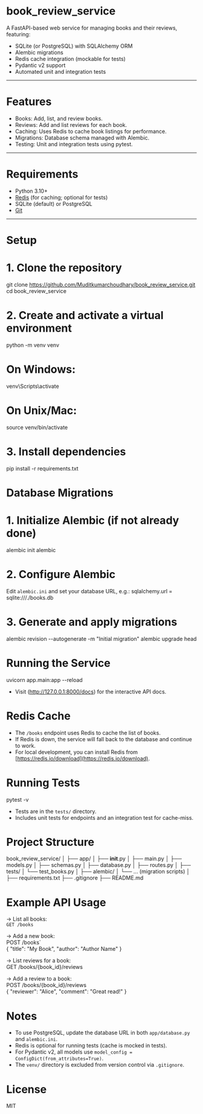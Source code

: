 # book_review_service
A FastAPI-based web service for managing books and their reviews, featuring:
- SQLite (or PostgreSQL) with SQLAlchemy ORM
- Alembic migrations
- Redis cache integration (mockable for tests)
- Pydantic v2 support
- Automated unit and integration tests

---

# Features

- Books: Add, list, and review books.
- Reviews: Add and list reviews for each book.
- Caching: Uses Redis to cache book listings for performance.
- Migrations: Database schema managed with Alembic.
- Testing: Unit and integration tests using pytest.

---

# Requirements

- Python 3.10+
- [Redis](https://redis.io/) (for caching; optional for tests)
- SQLite (default) or PostgreSQL
- [Git](https://git-scm.com/)

---

# Setup

# 1. Clone the repository

git clone https://github.com/Muditkumarchoudhary/book_review_service.git
cd book_review_service


# 2. Create and activate a virtual environment

python -m venv venv
# On Windows:
venv\Scripts\activate
# On Unix/Mac:
source venv/bin/activate

# 3. Install dependencies

pip install -r requirements.txt

# Database Migrations

# 1. Initialize Alembic (if not already done)

alembic init alembic


# 2. Configure Alembic

Edit `alembic.ini` and set your database URL, e.g.:
sqlalchemy.url = sqlite:///./books.db


# 3. Generate and apply migrations

alembic revision --autogenerate -m "Initial migration"
alembic upgrade head

# Running the Service

uvicorn app.main:app --reload

- Visit (http://127.0.0.1:8000/docs) for the interactive API docs.


# Redis Cache

- The `/books` endpoint uses Redis to cache the list of books.
- If Redis is down, the service will fall back to the database and continue to work.
- For local development, you can install Redis from [https://redis.io/download](https://redis.io/download).

# Running Tests

pytest -v

- Tests are in the `tests/` directory.
- Includes unit tests for endpoints and an integration test for cache-miss.


# Project Structure

book_review_service/
│
├── app/
│   ├── __init__.py
│   ├── main.py
│   ├── models.py
│   ├── schemas.py
│   ├── database.py
│   ├── routes.py
│
├── tests/
│   └── test_books.py
│
├── alembic/
│   └── ... (migration scripts)
│
├── requirements.txt
├── .gitignore
├── README.md


# Example API Usage

-> List all books:  
  `GET /books`

-> Add a new book:  
  POST /books`  
  {
    "title": "My Book",
    "author": "Author Name"
  }
  

-> List reviews for a book:  
   GET /books/{book_id}/reviews

-> Add a review to a book:  
  POST /books/{book_id}/reviews  
  {
    "reviewer": "Alice",
    "comment": "Great read!"
  }

# Notes

- To use PostgreSQL, update the database URL in both `app/database.py` and `alembic.ini`.
- Redis is optional for running tests (cache is mocked in tests).
- For Pydantic v2, all models use `model_config = ConfigDict(from_attributes=True)`.
- The `venv/` directory is excluded from version control via `.gitignore`.

# License

MIT
